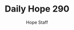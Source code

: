 ---
image: /assets/img/daily-hope-default-artwork.png
title: Daily Hope 290
number: 290
categories:
  - Daily Hope
author: Hope Staff
notes: Daily Hope 290
embed: >-
  EMBED_GOES_HERE
---